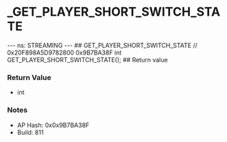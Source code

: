 # _GET_PLAYER_SHORT_SWITCH_STATE

--- ns: STREAMING --- ## GET_PLAYER_SHORT_SWITCH_STATE  // 0x20F898A5D9782800 0x9B7BA38F int GET_PLAYER_SHORT_SWITCH_STATE();   ## Return value

### Return Value
* int

### Notes
* AP Hash: 0x0x9B7BA38F
* Build: 811

